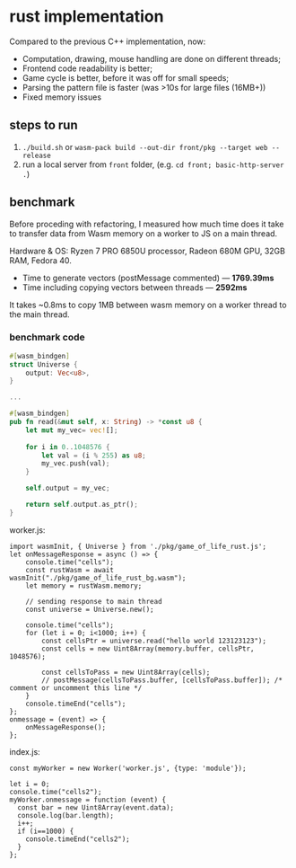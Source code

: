 # rust implementation
Compared to the previous C++ implementation, now:
* Computation, drawing, mouse handling are done on different threads;
* Frontend code readability is better;
* Game cycle is better, before it was off for small speeds;
* Parsing the pattern file is faster (was >10s for large files (16MB+))
* Fixed memory issues

## steps to run
1. `./build.sh` or `wasm-pack build --out-dir front/pkg --target web --release`
2. run a local server from `front` folder, (e.g. `cd front; basic-http-server .`)

## benchmark
Before proceding with refactoring, I measured how much time does it take to transfer data from Wasm memory on a worker to JS on a main thread.

Hardware & OS: Ryzen 7 PRO 6850U processor, Radeon 680M GPU, 32GB RAM, Fedora 40.

* Time to generate vectors (postMessage commented) &mdash; **1769.39ms**
* Time including copying vectors between threads &mdash; **2592ms**

It takes ~0.8ms to copy 1MB between wasm memory on a worker thread to the main thread.


### benchmark code
```lib.rs
#[wasm_bindgen]
struct Universe {
    output: Vec<u8>,  
}

...

#[wasm_bindgen]
pub fn read(&mut self, x: String) -> *const u8 { 
    let mut my_vec= vec![];
    
    for i in 0..1048576 {
        let val = (i % 255) as u8;
        my_vec.push(val);
    }

    self.output = my_vec;

    return self.output.as_ptr();
}
```

worker.js:
```
import wasmInit, { Universe } from './pkg/game_of_life_rust.js';
let onMessageResponse = async () => {
    console.time("cells");
    const rustWasm = await wasmInit("./pkg/game_of_life_rust_bg.wasm");
    let memory = rustWasm.memory;
    
    // sending response to main thread
    const universe = Universe.new();
    
    console.time("cells");
    for (let i = 0; i<1000; i++) {
        const cellsPtr = universe.read("hello world 123123123");
        const cells = new Uint8Array(memory.buffer, cellsPtr, 1048576);
        
        const cellsToPass = new Uint8Array(cells);
        // postMessage(cellsToPass.buffer, [cellsToPass.buffer]); /* comment or uncomment this line */
    }
    console.timeEnd("cells");
};
onmessage = (event) => {
    onMessageResponse();
};
```


index.js:
```
const myWorker = new Worker('worker.js', {type: 'module'});

let i = 0;
console.time("cells2");
myWorker.onmessage = function (event) {
  const bar = new Uint8Array(event.data);
  console.log(bar.length);
  i++;
  if (i==1000) {
    console.timeEnd("cells2");
  }
};
```

